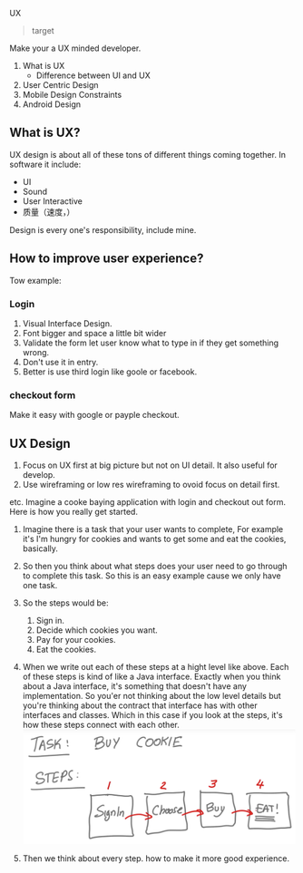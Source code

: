 UX

> target

Make your a UX minded developer.

1. What is UX
    - Difference between UI and UX
2. User Centric Design
3. Mobile Design Constraints
4. Android Design


## What is UX?

UX design is about all of these tons of different things coming together. In software it include:
- UI
- Sound
- User Interactive
- 质量（速度，）

Design is every one's responsibility, include mine.

## How to improve user experience?

Tow example:

### Login

1. Visual Interface Design.
2. Font bigger and space a little bit wider
3. Validate the form let user know what to type in if they get something wrong.
4. Don't use it in entry.
5. Better is use third login like goole or facebook.

### checkout form

Make it easy with google or payple checkout.


## UX Design

1. Focus on UX first at big picture but not on UI detail. It also useful for develop.
2. Use wireframing or low res wireframing to ovoid focus on detail first.

etc. Imagine a cooke baying application with login and checkout out form. Here is how you really get started.

1. Imagine there is a task that your user wants to complete, For example it's I'm hungry for cookies and wants to get some and eat the cookies, basically.
2. So then you think about what steps does your user need to go through to complete this task. So this is an easy example cause we only have one task.
3. So the steps would be:
    1. Sign in.
    2. Decide which cookies you want.
    3. Pay for your cookies.
    4. Eat the cookies.
4. When we write out each of these steps at a hight level like above. Each of these steps is kind of like a Java interface. Exactly when you think about a Java interface, it's something that doesn't have any implementation. So you'er not thinking about the low level details but you're thinking about the contract that interface has with other interfaces and classes. Which in this case if you look at the steps, it's how these steps connect with each other.
![Steps connect](./images/task_step.png)

5. Then we think about every step. how to make it more good experience.
